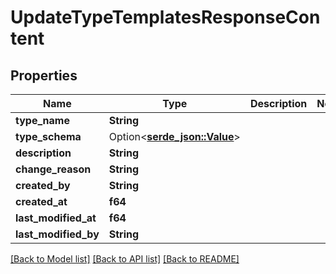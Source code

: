 # UpdateTypeTemplatesResponseContent

## Properties

Name | Type | Description | Notes
------------ | ------------- | ------------- | -------------
**type_name** | **String** |  | 
**type_schema** | Option<[**serde_json::Value**](.md)> |  | 
**description** | **String** |  | 
**change_reason** | **String** |  | 
**created_by** | **String** |  | 
**created_at** | **f64** |  | 
**last_modified_at** | **f64** |  | 
**last_modified_by** | **String** |  | 

[[Back to Model list]](../README.md#documentation-for-models) [[Back to API list]](../README.md#documentation-for-api-endpoints) [[Back to README]](../README.md)


